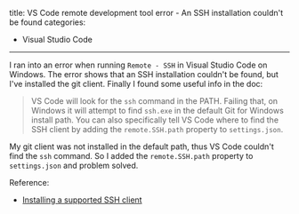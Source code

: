 title: VS Code remote development tool error - An SSH installation couldn't be found
categories:
- Visual Studio Code
---
I ran into an error when running `Remote - SSH` in Visual Studio Code on Windows. The error shows that an SSH installation couldn't be found, but I've installed the git client. Finally I found some useful info in the doc:

> VS Code will look for the `ssh` command in the PATH. Failing that, on Windows it will attempt to find `ssh.exe` in the default Git for Windows install path. You can also specifically tell VS Code where to find the SSH client by adding the `remote.SSH.path` property to `settings.json`.

My git client was not installed in the default path, thus VS Code couldn't find the `ssh` command. So I added the `remote.SSH.path` property to `settings.json` and problem solved.

Reference:

- [Installing a supported SSH client](https://code.visualstudio.com/docs/remote/troubleshooting#_installing-a-supported-ssh-client)
